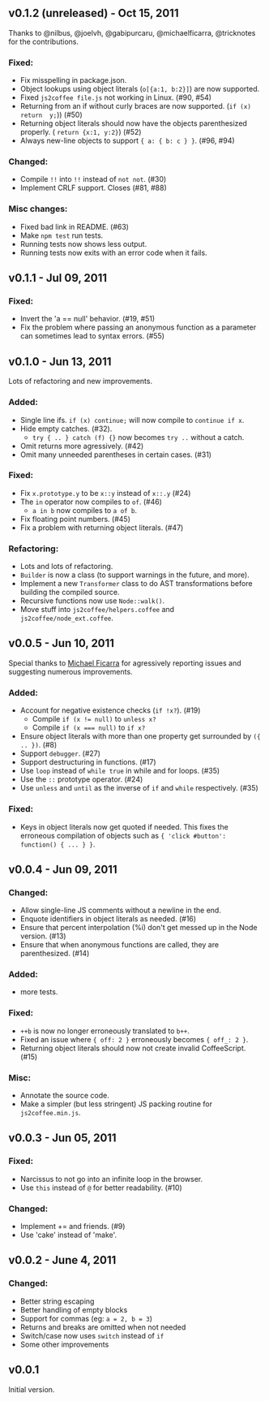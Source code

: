 v0.1.2 (unreleased) - Oct 15, 2011
----------------------------------

Thanks to @nilbus, @joelvh, @gabipurcaru, @michaelficarra, @tricknotes for the 
contributions.

### Fixed:
  * Fix misspelling in package.json.
  * Object lookups using object literals (`o[{a:1, b:2}]`) are now supported.
  * Fixed `js2coffee file.js` not working in Linux. (#90, #54)
  * Returning from an if without curly braces are now supported. (`if (x) return 
      y;`)) (#50)
  * Returning object literals should now have the objects parenthesized
    properly.  ( `return {x:1, y:2}`) (#52)
  * Always new-line objects to support `{ a: { b: c } }`. (#96, #94)

### Changed:
  * Compile `!!` into `!!` instead of `not not`. (#30)
  * Implement CRLF support. Closes (#81, #88)

### Misc changes:
  * Fixed bad link in README. (#63)
  * Make `npm test` run tests.
  * Running tests now shows less output.
  * Running tests now exits with an error code when it fails.

v0.1.1 - Jul 09, 2011
---------------------

### Fixed:
  * Invert the 'a == null' behavior. (#19, #51)
  * Fix the problem where passing an anonymous function as a parameter can
    sometimes lead to syntax errors. (#55)

v0.1.0 - Jun 13, 2011
---------------------

Lots of refactoring and new improvements.

### Added:
  * Single line ifs. `if (x) continue;` will now compile to `continue if x`.
  * Hide empty catches. (#32).
    * `try { .. } catch (f) {}` now becomes `try ..` without a catch.
  * Omit returns more agressively. (#42)
  * Omit many unneeded parentheses in certain cases. (#31)

### Fixed:
  * Fix `x.prototype.y` to be `x::y` instead of `x::.y` (#24)
  * The `in` operator now compiles to `of`. (#46)
    * `a in b` now compiles to `a of b`.
  * Fix floating point numbers. (#45)
  * Fix a problem with returning object literals. (#47)

### Refactoring:
  * Lots and lots of refactoring.
  * `Builder` is now a class (to support warnings in the future, and more).
  * Implement a new `Transformer` class to do AST transformations before building the compiled source.
  * Recursive functions now use `Node::walk()`.
  * Move stuff into `js2coffee/helpers.coffee` and `js2coffee/node_ext.coffee`.

v0.0.5 - Jun 10, 2011
---------------------

Special thanks to [Michael Ficarra](http://github.com/michaelficarra) for agressively
reporting issues and suggesting numerous improvements.

### Added:
  * Account for negative existence checks (`if !x?`). (#19)
    * Compile `if (x != null)` to `unless x?`
    * Compile `if (x === null)` to `if x?`
  * Ensure object literals with more than one property get surrounded by `({ .. })`. (#8)
  * Support `debugger`. (#27)
  * Support destructuring in functions. (#17)
  * Use `loop` instead of `while true` in while and for loops. (#35)
  * Use the `::` prototype operator. (#24)
  * Use `unless` and `until` as the inverse of `if` and `while` respectively. (#35)

### Fixed:
  * Keys in object literals now get quoted if needed. This fixes the erroneous
    compilation of objects such as `{ 'click #button': function() { ... } }`.

v0.0.4 - Jun 09, 2011
---------------------

### Changed:
  * Allow single-line JS comments without a newline in the end.
  * Enquote identifiers in object literals as needed. (#16)
  * Ensure that percent interpolation (%i) don't get messed up in the Node version. (#13)
  * Ensure that when anonymous functions are called, they are parenthesized. (#14)

### Added:
  * more tests.

### Fixed:
  * `++b` is now no longer erroneously translated to `b++`.
  * Fixed an issue where `{ off: 2 }` erroneously becomes `{ off_: 2 }`.
  * Returning object literals should now not create invalid CoffeeScript. (#15)

### Misc:
  * Annotate the source code.
  * Make a simpler (but less stringent) JS packing routine for `js2coffee.min.js`.

v0.0.3 - Jun 05, 2011
---------------------

### Fixed:
  * Narcissus to not go into an infinite loop in the browser.
  * Use `this` instead of `@` for better readability. (#10)

### Changed:
  * Implement += and friends. (#9)
  * Use 'cake' instead of 'make'.

v0.0.2 - June 4, 2011
---------------------

### Changed:
  * Better string escaping
  * Better handling of empty blocks
  * Support for commas (eg: `a = 2, b = 3`)
  * Returns and breaks are omitted when not needed
  * Switch/case now uses `switch` instead of `if`
  * Some other improvements

v0.0.1
------

Initial version.

